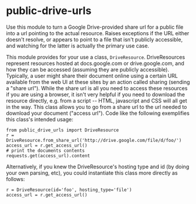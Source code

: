 # public-drive-urls

Use this module to turn a Google Drive-provided
share url for a public file into a url pointing to
the actual resource. Raises exceptions if the URL
either doesn't resolve, or appears to point to a
file that isn't publicly accessible, and watching 
for the latter is actually the primary use case.

This module provides for your use a class, `DriveResource`. 
DriveResources represent resources hosted at docs.google.com
or drive.google.com, and how they can be accessed (assuming
they are publicly accessible).
Typically, a user might share their document online using
a certain URL available from the web UI at these sites
by an action called sharing (sending a "share url"). While
the share url is all you need to access these resources if
you are using a browser, it isn't very helpful if you need
to download the resource directly, e.g. from a script --
HTML, javascript and CSS will all get in the way.
This class allows you to go from a share url to the url
needed to download your document ("access url").
Code like the following exemplifies this class's intended usage:
```
from public_drive_urls import DriveResource
r = DriveResource.from_share_url('http://drive.google.com/file/d/foo/')
access_url = r.get_access_url()
# print the documents contents
requests.get(access_url).content
```
Alternatively, if you knew the DriveResource's hosting
type and id (by doing your own parsing, etc), you could
instantiate this class more directly as follows:
```
r = DriveResource(id='foo', hosting_type='file')
access_url = r.get_access_url()
```
